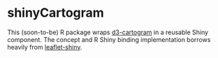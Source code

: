 shinyCartogram
==============
This (soon-to-be) R package wraps [d3-cartogram](https://github.com/shawnbot/d3-cartogram) in
a reusable Shiny component. The concept and R Shiny binding implementation borrows heavily from 
[leaflet-shiny](https://github.com/jcheng5/leaflet-shiny).

